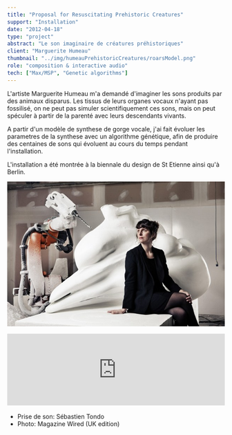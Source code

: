 ```yaml
---
title: "Proposal for Resuscitating Prehistoric Creatures"
support: "Installation"
date: "2012-04-18"
type: "project" 
abstract: "Le son imaginaire de créatures préhistoriques"
client: "Marguerite Humeau"
thumbnail: "../img/humeauPrehistoricCreatures/roarsModel.png"
role: "composition & interactive audio"
tech: ["Max/MSP", "Genetic algorithms"]
---
```


L'artiste Marguerite Humeau m'a demandé d'imaginer les sons produits par des animaux disparus. Les tissus de leurs organes vocaux n'ayant pas fossilisé, on ne peut pas simuler scientifiquement ces sons, mais on peut spéculer à partir de la parenté avec leurs descendants vivants. 

A partir d'un modèle de synthese de gorge vocale, j'ai fait évoluer les parametres de la synthese avec un algorithme génétique, afin de produire des centaines de sons qui évoluent au cours du temps pendant l'installation.

L'installation a été montrée à la biennale du design de St Etienne ainsi qu'à Berlin.

![Roars Remade](../img/humeauPrehistoricCreatures/margueriteHumeau_wired.jpg)


<iframe width="100%" height="166" scrolling="no" frameborder="no" allow="autoplay" src="https://w.soundcloud.com/player/?url=https%3A//api.soundcloud.com/tracks/78841948&color=%237c7c7c&auto_play=false&hide_related=false&show_comments=true&show_user=true&show_reposts=false&show_teaser=true"></iframe>

- Prise de son: Sébastien Tondo
- Photo: Magazine Wired (UK edition)